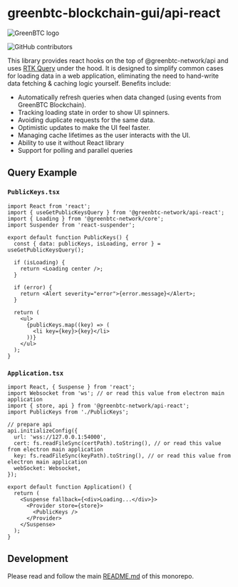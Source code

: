 # greenbtc-blockchain-gui/api-react

![GreenBTC logo](https://www.greenbtc.top/wp-content/uploads/2022/09/greenbtc-logo.svg)

![GitHub contributors](https://img.shields.io/github/contributors/greenbtc/greenbtc-blockchain-gui?logo=GitHub)

This library provides react hooks on the top of @greenbtc-network/api and uses [RTK Query](https://redux-toolkit.js.org/rtk-query/overview) under the hood.
It is designed to simplify common cases for loading data in a web application, eliminating the need to hand-write data fetching & caching logic yourself. Benefits include:

- Automatically refresh queries when data changed (using events from GreenBTC Blockchain).
- Tracking loading state in order to show UI spinners.
- Avoiding duplicate requests for the same data.
- Optimistic updates to make the UI feel faster.
- Managing cache lifetimes as the user interacts with the UI.
- Ability to use it without React library
- Support for polling and parallel queries

## Query Example

### **`PublicKeys.tsx`**

```tsx
import React from 'react';
import { useGetPublicKeysQuery } from '@greenbtc-network/api-react';
import { Loading } from '@greenbtc-network/core';
import Suspender from 'react-suspender';

export default function PublicKeys() {
  const { data: publicKeys, isLoading, error } = useGetPublicKeysQuery();

  if (isLoading) {
    return <Loading center />;
  }

  if (error) {
    return <Alert severity="error">{error.message}</Alert>;
  }

  return (
    <ul>
      {publicKeys.map((key) => (
        <li key={key}>{key}</li>
      ))}
    </ul>
  );
}
```

### **`Application.tsx`**

```tsx
import React, { Suspense } from 'react';
import Websocket from 'ws'; // or read this value from electron main application
import { store, api } from '@greenbtc-network/api-react';
import PublicKeys from './PublicKeys';

// prepare api
api.initializeConfig({
  url: 'wss://127.0.0.1:54000',
  cert: fs.readFileSync(certPath).toString(), // or read this value from electron main application
  key: fs.readFileSync(keyPath).toString(), // or read this value from electron main application
  webSocket: Websocket,
});

export default function Application() {
  return (
    <Suspense fallback={<div>Loading...</div>}>
      <Provider store={store}>
        <PublicKeys />
      </Provider>
    </Suspense>
  );
}
```

## Development

Please read and follow the main [README.md](https://github.com/greenbtc/greenbtc-blockchain-gui) of this monorepo.
